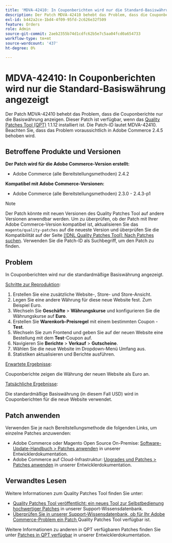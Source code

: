 ```yaml
---
title: 'MDVA-42410: In Couponberichten wird nur die Standard-Basiswährung angezeigt'
description: Der Patch MDVA-42410 behebt das Problem, dass die Couponberichte nur die Basiswährung anzeigen. Dieser Patch ist verfügbar, wenn das [Quality Patches Tool (QPT)](/help/announcements/adobe-commerce-announcements/magento-quality-patches-released-new-tool-to-self-serve-quality-patches.md) 1.1.12 installiert ist. Die Patch-ID lautet MDVA-42410. Beachten Sie, dass das Problem voraussichtlich in Adobe Commerce 2.4.5 behoben wird.
exl-id: b442a2ce-1bd4-4f09-95fd-2c626e32f509
feature: Orders
role: Admin
source-git-commit: 2aeb2355b74d1cdfc62b5e7c5aa04fcd0a654733
workflow-type: tm+mt
source-wordcount: '437'
ht-degree: 0%

---
```


# MDVA-42410: In Couponberichten wird nur die Standard-Basiswährung angezeigt

Der Patch MDVA-42410 behebt das Problem, dass die Couponberichte nur die Basiswährung anzeigen. Dieser Patch ist verfügbar, wenn das [Quality Patches Tool (QPT)](/help/announcements/adobe-commerce-announcements/magento-quality-patches-released-new-tool-to-self-serve-quality-patches.md) 1.1.12 installiert ist. Die Patch-ID lautet MDVA-42410. Beachten Sie, dass das Problem voraussichtlich in Adobe Commerce 2.4.5 behoben wird.

## Betroffene Produkte und Versionen

**Der Patch wird für die Adobe Commerce-Version erstellt:**

* Adobe Commerce (alle Bereitstellungsmethoden) 2.4.2

**Kompatibel mit Adobe Commerce-Versionen:**

* Adobe Commerce (alle Bereitstellungsmethoden) 2.3.0 - 2.4.3-p1

>[!NOTE]
>
>Der Patch könnte mit neuen Versionen des Quality Patches Tool auf andere Versionen anwendbar werden. Um zu überprüfen, ob der Patch mit Ihrer Adobe Commerce-Version kompatibel ist, aktualisieren Sie das `magento/quality-patches` auf die neueste Version und überprüfen Sie die Kompatibilität auf der Seite [[!DNL Quality Patches Tool]: Nach Patches suchen](https://experienceleague.adobe.com/tools/commerce-quality-patches/index.html). Verwenden Sie die Patch-ID als Suchbegriff, um den Patch zu finden.

## Problem

In Couponberichten wird nur die standardmäßige Basiswährung angezeigt.

<u>Schritte zur Reproduktion</u>:

1. Erstellen Sie eine zusätzliche Website-, Store- und Store-Ansicht.
1. Legen Sie eine andere Währung für diese neue Website fest. Zum Beispiel Euro.
1. Wechseln Sie **Geschäfte** > **Währungskurse** und konfigurieren Sie die Währungskurse auf **Euro**.
1. Erstellen Sie **Warenkorb-Preisregel** mit einem bestimmten Coupon - **Test**.
1. Wechseln Sie zum Frontend und geben Sie auf der neuen Website eine Bestellung mit dem **Test**-Coupon auf.
1. Navigieren Sie **Berichte** > **Verkauf** > **Gutscheine**.
1. Wählen Sie die neue Website im Dropdown-Menü Umfang aus.
1. Statistiken aktualisieren und Berichte ausführen.

<u>Erwartete Ergebnisse</u>:

Couponberichte zeigen die Währung der neuen Website als Euro an.

<u>Tatsächliche Ergebnisse</u>:

Die standardmäßige Basiswährung (in diesem Fall USD) wird in Couponberichten für die neue Website verwendet.

## Patch anwenden

Verwenden Sie je nach Bereitstellungsmethode die folgenden Links, um einzelne Patches anzuwenden:

* Adobe Commerce oder Magento Open Source On-Premise: [Software-Update-Handbuch > Patches anwenden](https://experienceleague.adobe.com/en/docs/commerce-operations/tools/quality-patches-tool/usage) in unserer Entwicklerdokumentation.
* Adobe Commerce auf Cloud-Infrastruktur: [Upgrades und Patches > Patches anwenden](https://experienceleague.adobe.com/en/docs/commerce-cloud-service/user-guide/develop/upgrade/apply-patches) in unserer Entwicklerdokumentation.

## Verwandtes Lesen

Weitere Informationen zum Quality Patches Tool finden Sie unter:

* [Quality Patches Tool veröffentlicht: ein neues Tool zur Selbstbedienung hochwertiger Patches](/help/announcements/adobe-commerce-announcements/magento-quality-patches-released-new-tool-to-self-serve-quality-patches.md) in unserer Support-Wissensdatenbank.
* [Überprüfen Sie in unserer Support-Wissensdatenbank, ob für Ihr Adobe Commerce-Problem ein Patch ](/help/support-tools/patches-available-in-qpt-tool/check-patch-for-magento-issue-with-magento-quality-patches.md) Quality Patches Tool verfügbar ist.

Weitere Informationen zu anderen in QPT verfügbaren Patches finden Sie unter [Patches in QPT verfügbar](https://experienceleague.adobe.com/tools/commerce-quality-patches/index.html) in unserer Entwicklerdokumentation.
